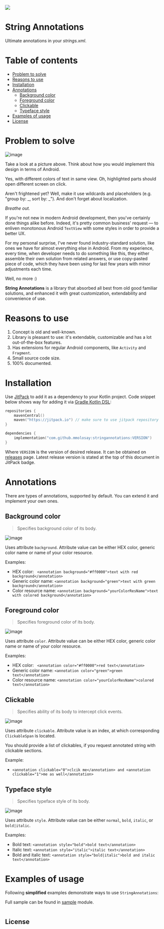 [![](https://jitpack.io/v/mmolosay/stringannotations.svg)](https://jitpack.io/#mmolosay/stringannotations)

# String Annotations
Ultimate annotations in your *strings.xml*.

Table of contents
=======

* [Problem to solve](#problem-to-solve)
* [Reasons to use](#reasons-to-use)
* [Installation](#installation)
* [Annotations](#annotations)
    * [Background color](#background-color)
    * [Foreground color](#foreground-color)
    * [Clickable](#clickable)
    * [Typeface style](#typeface-style)
* [Examples of usage](#examples-of-usage)
* [License](#license)

Problem to solve
=======
![image](https://user-images.githubusercontent.com/32337243/183136511-caf3edcf-f34a-4608-9c06-d054c538d6cd.png)

Take a look at a picture above. Think about how you would implement this design in terms of Android.

Yes, with different colors of text in same view.
Oh, highlighted parts should open different screen on click.

Aren't frightened yet? Well, make it use wildcards and placeholders (e.g. "group by: &#95;, sort by: &#95;").
And don't forget about localization.

*Breathe out.*

If you're not new in modern Android development, then you've certainly done things alike before. Indeed, it's pretty common business' request — to enliven monotonous Android `TextView` with some styles in order to provide a better UX.

For my personal surprise, I've never found industry-standard solution, like ones we have for almost everything else in Android. From my experience, every time, when developer needs to do something like this, they either assemble their own solution from related answers, or use copy-pasted piece of code, which they have been using for last few years with minor adjustments each time.

Well, no more :)

**String Annotations** is a library that absorbed all best from old good familiar solutions, and enhanced it with great customization, extendability and convenience of use.

Reasons to use
=======

1. Concept is old and well-known.
2. Library is pleasant to use: it's extendable, customizable and has a lot out-of-the-box features.
3. Has extensions for regular Android components, like `Activity` and `Fragment`.
4. Small source code size.
5. 100% documented.

Installation
=======

Use [JitPack](https://www.jitpack.io) to add it as a dependency to your Kotlin project.
Code snippet below shows way for adding it
via [Gradle Kotlin DSL](https://docs.gradle.org/current/userguide/kotlin_dsl.html):

```kotlin
repositories {
    mavenCentral()
    maven("https://jitpack.io") // make sure to use jitpack repository
}

dependencies {
    implementation("com.github.mmolosay:stringannotations:VERSION")
}
```

Where `VERSION` is the version of desired release. It can be obtained on [releases](https://github.com/mmolosay/StringAnnotations/releases) page. 
Latest release version is stated at the top of this document in JitPack badge.

Annotations
=======

There are types of annotations, supported by default.
You can extend it and implement your own ones.

Background color
-----
> Specifies background color of its body.

![image](https://user-images.githubusercontent.com/32337243/183247809-3d087191-aa14-4d93-bcff-f69018b68ec7.png)

Uses attribute `background`.
Attribute value can be either HEX color, generic color name or name of your color resource.

Examples:
 * HEX color:
 ` <annotation background="#ff0000">text with red background</annotation>`
 *  Generic color name:
 `<annotation background="green">text with green background</annotation>`
 * Color resource name:
 `<annotation background="yourColorResName">text with colored background</annotation>`

Foreground color
-----
> Specifies foreground color of its body.

![image](https://user-images.githubusercontent.com/32337243/183247974-99b8f693-87bf-4758-9f7d-025a84bb762c.png)

Uses attribute `color`.
Attribute value can be either HEX color, generic color name or name of your color resource.

Examples:
 * HEX color:
 ` <annotation color="#ff0000">red text</annotation>`
 *  Generic color name:
 `<annotation color="green">green text</annotation>`
 * Color resource name:
 `<annotation color="yourColorResName">colored text</annotation>`

Clickable
-----
> Specifies ability of its body to intercept click events.

![image](https://user-images.githubusercontent.com/32337243/183248366-d05200a7-c291-480e-a710-f3442d056a39.png)

Uses attribute `clickable`.
Attribute value is an index, at which corresponding `ClickableSpan` is located.

You should provide a list of clickables, if you request annotated string with clickable sections.

Example:
 *  `<annotation clickable="0">clcik me</annotation> and <annotation clickable="1">me as well</annotation>`

Typeface style
-----
> Specifies typeface style of its body.

![image](https://user-images.githubusercontent.com/32337243/183248716-5ca79fb4-a27f-4155-b75a-07ee28cbd203.png)

Uses attribute `style`.
Attribute value can be either `normal`, `bold`, `italic`, or `bold|italic`.

Examples:
 * Bold text:
 `<annotation style="bold">bold text</annotation>`
 * Italic text:
 `<annotation style="italic">italic text</annotation>`
 * Bold and italic text:
 `<annotation style="bold|italic">bold and italic text</annotation>`

Examples of usage
======

Following **simplified** examples demonstrate ways to use `StringAnnotations`:

Full sample can be found in [sample](/sample) module.

```kotlin

```

## License
